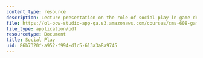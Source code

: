 ```yaml
---
content_type: resource
description: Lecture presentation on the role of social play in game design.
file: https://ol-ocw-studio-app-qa.s3.amazonaws.com/courses/cms-608-game-design-spring-2008/86b7320fa952f994d1c5613a3a8a9745_MITCMS_608s08_lec29.pdf
file_type: application/pdf
resourcetype: Document
title: Social Play
uid: 86b7320f-a952-f994-d1c5-613a3a8a9745
---
```

